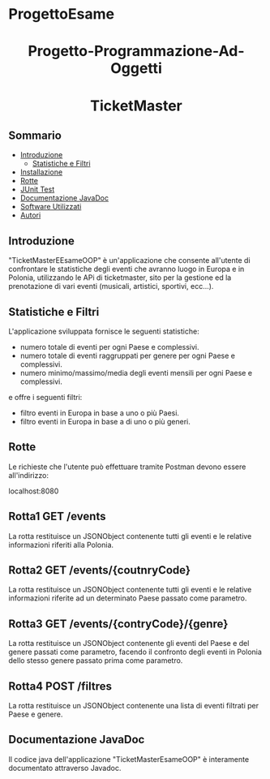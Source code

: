 # ProgettoEsame
<h1 align="center"> Progetto-Programmazione-Ad-Oggetti </h1>

<h1 align="center"> TicketMaster </h1>
 

## **Sommario**

* [Introduzione](#introduzione)
  * [Statistiche e Filtri](#statistiche-e-filtri)
* [Installazione](#installazione)
* [Rotte](#rotte)
* [JUnit Test](#junit-test)
* [Documentazione JavaDoc](#documentazione-javadoc)
* [Software Utilizzati](#software-utilizzati)
* [Autori](#autori)


## Introduzione
"TicketMasterEEsameOOP" è un'applicazione che consente all'utente di confrontare le statistiche degli eventi che avranno luogo in Europa e in Polonia, utilizzando le APi di ticketmaster, sito per la gestione ed la prenotazione di vari eventi (musicali, artistici, sportivi, ecc...).

## Statistiche e Filtri
L'applicazione sviluppata fornisce le seguenti statistiche:
* numero totale di eventi per ogni Paese e complessivi.
* numero totale di eventi raggruppati per genere per ogni Paese e complessivi.
* numero minimo/massimo/media degli eventi mensili per ogni Paese e complessivi.

e offre i seguenti filtri:
* filtro eventi in Europa in base a uno o più Paesi.
* filtro eventi in Europa in base a di uno o più generi.


## Rotte
Le richieste che l'utente può effettuare tramite Postman devono essere all'indirizzo:

localhost:8080

## Rotta1 GET /events

La rotta restituisce un JSONObject contenente tutti gli eventi e le relative informazioni riferiti alla Polonia.

## Rotta2 GET /events/{coutnryCode}

La rotta restituisce un JSONObject contenente tutti gli eventi e le relative informazioni riferite ad un determinato Paese passato come parametro.

 ## Rotta3 GET /events/{contryCode}/{genre}
 
 La rotta restituisce un JSONObject contenente gli eventi del Paese e del genere passati come parametro, facendo il confronto degli eventi in Polonia dello stesso genere passato prima come parametro.
 
 ## Rotta4 POST /filtres 
 
La rotta restituisce un JSONObject contenente una lista di eventi filtrati per Paese e genere.

## Documentazione JavaDoc

Il codice java dell'applicazione "TicketMasterEsameOOP" è interamente documentato attraverso Javadoc.

